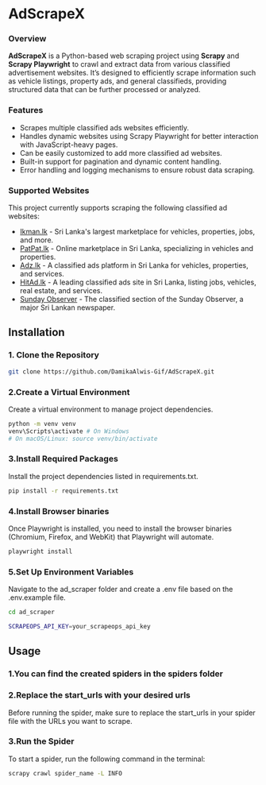 # AdScrapeX

### Overview

**AdScrapeX** is a Python-based web scraping project using **Scrapy** and **Scrapy Playwright** to crawl and extract data from various classified advertisement websites. It’s designed to efficiently scrape information such as vehicle listings, property ads, and general classifieds, providing structured data that can be further processed or analyzed.

### Features

- Scrapes multiple classified ads websites efficiently.
- Handles dynamic websites using Scrapy Playwright for better interaction with JavaScript-heavy pages.
- Can be easily customized to add more classified ad websites.
- Built-in support for pagination and dynamic content handling.
- Error handling and logging mechanisms to ensure robust data scraping.
  
### Supported Websites

This project currently supports scraping the following classified ad websites:

- [Ikman.lk](https://ikman.lk) - Sri Lanka's largest marketplace for vehicles, properties, jobs, and more.
- [PatPat.lk](https://patpat.lk) - Online marketplace in Sri Lanka, specializing in vehicles and properties.
- [Adz.lk](https://adz.lk) - A classified ads platform in Sri Lanka for vehicles, properties, and services.
- [HitAd.lk](https://hitad.lk) - A leading classified ads site in Sri Lanka, listing jobs, vehicles, real estate, and services.
- [Sunday Observer](https://www.sundayobserver.lk/classifieds) - The classified section of the Sunday Observer, a major Sri Lankan newspaper.

## Installation

### 1. Clone the Repository

```bash
git clone https://github.com/DamikaAlwis-Gif/AdScrapeX.git
```
### 2.Create a Virtual Environment
Create a virtual environment to manage project dependencies.

```bash
python -m venv venv
venv\Scripts\activate # On Windows
# On macOS/Linux: source venv/bin/activate  
```
### 3.Install Required Packages
Install the project dependencies listed in requirements.txt.

```bash
pip install -r requirements.txt
```
### 4.Install Browser binaries
Once Playwright is installed, you need to install the browser binaries (Chromium, Firefox, and WebKit) that Playwright will automate.

```bash
playwright install
```

 ### 5.Set Up Environment Variables
Navigate to the ad_scraper folder and create a .env file based on the .env.example file. 

```bash
cd ad_scraper
```

```bash
SCRAPEOPS_API_KEY=your_scrapeops_api_key
```

## Usage

### 1.You can find the created spiders in the spiders folder
### 2.Replace the start_urls with your desired urls
Before running the spider, make sure to replace the start_urls in your spider file with the URLs you want to scrape.

### 3.Run the Spider
To start a spider, run the following command in the terminal:

```bash
scrapy crawl spider_name -L INFO
```





